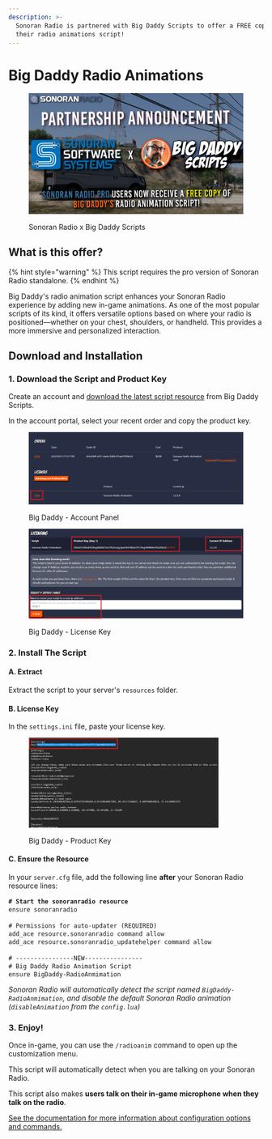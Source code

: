 ```yaml
---
description: >-
  Sonoran Radio is partnered with Big Daddy Scripts to offer a FREE copy of
  their radio animations script!
---
```


# Big Daddy Radio Animations

<figure><img src="../../.gitbook/assets/SONORAN X BIGPAPA2.png" alt=""><figcaption><p>Sonoran Radio x Big Daddy Scripts</p></figcaption></figure>

## What is this offer?

{% hint style="warning" %}
This script requires the pro version of Sonoran Radio standalone.
{% endhint %}

Big Daddy's radio animation script enhances your Sonoran Radio experience by adding new in-game animations. As one of the most popular scripts of its kind, it offers versatile options based on where your radio is positioned—whether on your chest, shoulders, or handheld. This provides a more immersive and personalized interaction.

## Download and Installation

### 1. Download the Script and Product Key

Create an account and [download the latest script resource](https://sonoran.link/bigdaddy) from Big Daddy Scripts.

In the account portal, select your recent order and copy the product key.

<div>

<figure><img src="../../.gitbook/assets/image (1) (1) (1).png" alt=""><figcaption><p>Big Daddy - Account Panel</p></figcaption></figure>

 

<figure><img src="../../.gitbook/assets/image (9).png" alt=""><figcaption><p>Big Daddy - License Key</p></figcaption></figure>

</div>

### 2. Install The Script

#### A. Extract

Extract the script to your server's `resources` folder.

#### B. License Key

In the `settings.ini` file, paste your license key.

<figure><img src="../../.gitbook/assets/image (2) (1).png" alt="" width="375"><figcaption><p>Big Daddy - Product Key</p></figcaption></figure>

#### C. Ensure the Resource

In your `server.cfg` file, add the following line **after** your Sonoran Radio resource lines:

<pre><code><strong># Start the sonoranradio resource
</strong>ensure sonoranradio

# Permissions for auto-updater (REQUIRED)
add_ace resource.sonoranradio command allow
add_ace resource.sonoranradio_updatehelper command allow

# ----------------NEW----------------
# Big Daddy Radio Animation Script
ensure BigDaddy-RadioAnmimation
</code></pre>

_Sonoran Radio will automatically detect the script named `BigDaddy-RadioAnmimation`, and disable the default Sonoran Radio animation (`disableAnimation` from the `config.lua`)_

### 3. Enjoy!

Once in-game, you can use the `/radioanim` command to open up the customization menu.

This script will automatically detect when you are talking on your Sonoran Radio.

This script also makes **users talk on their in-game microphone when they talk on the radio**.

[See the documentation for more information about configuration options and commands.](https://wiki.bigdaddyscripts.com/en/documentation/Radio-Animation)
